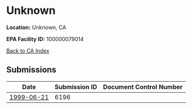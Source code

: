 # Unknown

**Location:** Unknown, CA

**EPA Facility ID:** 100000079014

[Back to CA Index](../../index.md)

## Submissions

| Date | Submission ID | Document Control Number |
|------|--------------|-------------------------|
| [1999-06-21](submissions/6196.md) | 6196 |  |
